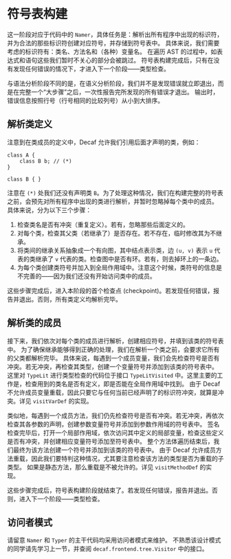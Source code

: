 # 符号表构建

这一阶段对应于代码中的 `Namer`，具体任务是：解析出所有程序中出现的标识符，并为合法的那些标识符创建对应符号，并存储到符号表中。
具体来说，我们需要考虑的标识符有：类名、方法名和（各种）变量名。
在遍历 AST 的过程中，如表达式和语句这些我们暂时不关心的部分会被跳过。
符号表构建完成后，只有在没有发现任何错误的情况下，才进入下一个阶段——类型检查。

与语法分析阶段不同的是，在语义分析阶段，我们并不是发现错误就立即退出，而是在完整一个“大步骤”之后，一次性报告完所发现的所有错误才退出。
输出时，错误信息按照行号（行号相同的比较列号）从小到大排序。

## 解析类定义

注意到在类成员的定义中，Decaf 允许我们引用后面才声明的类，例如：

```decaf
class A {
    class B b; // (*)
}

class B { }
```

注意在 `(*)` 处我们还没有声明类 `B`。为了处理这种情况，我们在构建完整的符号表之前，会预先对所有程序中出现的类进行解析，并暂时忽略掉每个类中的成员。
具体来说，分为以下三个步骤：

1. 检查类名是否有冲突（重复定义）。若有，忽略那些后面定义的。
2. 对每个类，检查其父类（若继承了）是否存在。若不存在，临时修改其为不继承。
3. 将类间的继承关系抽象成一个有向图，其中结点表示类，边 `(u, v)` 表示 `u` 代表的类继承了 `v` 代表的类。检查图中是否有环。若有，则去掉环上的一条边。
4. 为每个类创建类符号并加入到全局作用域中。注意这个时候，类符号的信息是不完善的——因为我们还没有开始访问类中的成员。

这些步骤完成后，进入本阶段的首个检查点 (checkpoint)。若发现任何错误，报告并退出。否则，所有类定义均解析完毕。

## 解析类的成员

接下来，我们依次对每个类的成员进行解析，创建相应符号，并填到该类的符号表中。
为了确保继承能够得到正确的处理，我们在解析一个类之前，会要求它所有的父类都解析完毕。
具体来说，每遇到一个成员变量，我们会先检查符号是否有冲突。若无冲突，再检查其类型，创建一个变量符号并添加到该类的符号表中。
这里对 `TypeLit` 进行类型检查的代码位于接口 `TypeLitVisited` 中。这里主要的工作是，检查用到的类名是否有定义，即是否能在全局作用域中找到。
由于 Decaf 不允许成员变量重载，因此只要它与任何当前已经声明了的标识符冲突，就算是冲突。详见 `visitVarDef` 的实现。

类似地，每遇到一个成员方法，我们仍先检查符号是否有冲突。若无冲突，再依次检查其各参数的声明，创建参数变量符号并添加到参数作用域的符号表中。
签名检查完毕后，打开一个局部作用域，依次访问其中定义的局部变量，检查这些定义是否有冲突，并创建相应变量符号添加至符号表中。
整个方法体遍历结束后，我们最终为该方法创建一个符号并添加到该类的符号表中。
由于 Decaf 允许成员方法重载，因此我们要特判这种情况，尤其要注意检查该方法的类型是否为重载的子类型。
如果是静态方法，那么重载是不被允许的。详见 `visitMethodDef` 的实现。

这些步骤完成后，符号表构建阶段就结束了。若发现任何错误，报告并退出。否则，进入下一个阶段——类型检查。

## 访问者模式

请留意 `Namer` 和 `Typer` 的主干代码均采用访问者模式来维护。
不熟悉该设计模式的同学请先学习上一节，并查阅 `decaf.frontend.tree.Visitor` 中的接口。
